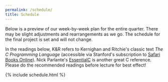 ```yaml
---
permalink: /schedule/
title: Schedule
---
```

Below is a preview of our week-by-week plan for the entire quarter. There may be slight adjustments and rearrangements as we go. The schedule for the final project is set and will not change.

In the readings below, K&R refers to Kernighan and Ritchie's classic text _The C Programming Language_ (accessible via Stanford's subscription to [Safari Books Online](https://proquest-safaribooksonline-com.stanford.idm.oclc.org/9780133086249)). Nick Parlante's [EssentialC](http://cslibrary.stanford.edu/101) is another great C reference. Please do the recommended readings before lecture for best effect!

{% include schedule.html %}
